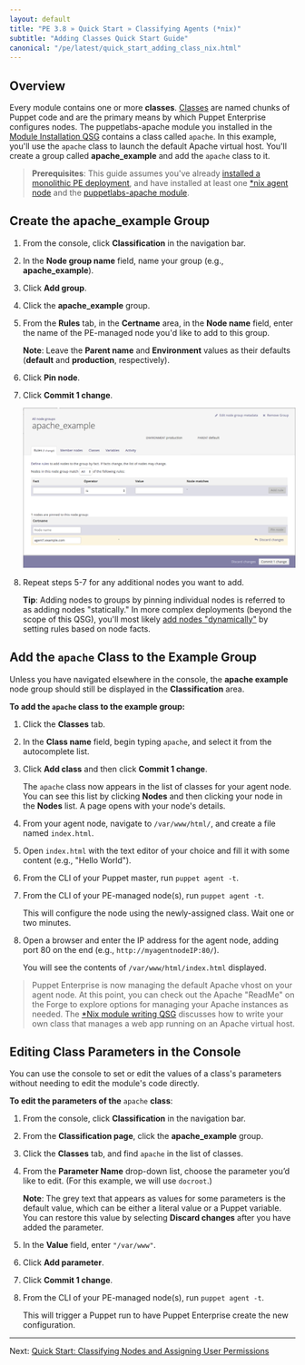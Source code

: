 ```yaml
---
layout: default
title: "PE 3.8 » Quick Start » Classifying Agents (*nix)"
subtitle: "Adding Classes Quick Start Guide"
canonical: "/pe/latest/quick_start_adding_class_nix.html"
---
```



## Overview

[classification_selector]: ./images/quick/classification_selector.png
[apache_add_group]: ./images/quick/apache_add_group.png

Every module contains one or more **classes**. [Classes](/puppet/3.8/reference/lang_classes.html) are named chunks of Puppet code and are the primary means by which Puppet Enterprise configures nodes. The puppetlabs-apache module you installed in the [Module Installation QSG](./quick_start_module_install_nix.html) contains a class called `apache`. In this example, you'll use the `apache` class to launch the default Apache virtual host. You'll create a group called __apache_example__ and add the `apache` class to it.

> **Prerequisites**: This guide assumes you've already [installed a monolithic PE deployment](./quick_start_install_mono.html), and have installed at least one [*nix agent node](./quick_start_install_agents_nix.html) and the [puppetlabs-apache module](./quick_start_module_install_nix.html).


## Create the apache_example Group

1. From the console, click __Classification__ in the navigation bar.
2. In the __Node group name__ field, name your group (e.g., **apache_example**).
3. Click __Add group__.
4. Click the __apache_example__ group.
5. From the __Rules__ tab, in the __Certname__ area, in the __Node name__ field, enter the name of the PE-managed node you'd like to add to this group.

   **Note**: Leave the **Parent name** and **Environment** values as their defaults (**default** and **production**, respectively).  

6. Click __Pin node__.
7. Click __Commit 1 change__.

   ![adding node to apache group][apache_add_group]

8. Repeat steps 5-7 for any additional nodes you want to add.

   **Tip**: Adding nodes to groups by pinning individual nodes is referred to as adding nodes "statically." In more complex deployments (beyond the scope of this QSG), you'll most likely [add nodes "dynamically"](./console_classes_groups.html#adding-nodes-dynamically) by setting rules based on node facts.  


## Add the `apache` Class to the Example Group

Unless you have navigated elsewhere in the console, the __apache example__ node group should still be displayed in the __Classification__ area.

**To add the `apache` class to the example group:**

1. Click the __Classes__ tab.

2. In the __Class name__ field, begin typing `apache`, and select it from the autocomplete list.

3. Click __Add class__ and then click __Commit 1 change__.

   The `apache` class now appears in the list of classes for your agent node. You can see this list by clicking __Nodes__ and then clicking your node in the __Nodes__ list. A page opens with your node's details.

4. From your agent node, navigate to `/var/www/html/`, and create a file named `index.html`.

5. Open `index.html` with the text editor of your choice and fill it with some content (e.g., "Hello World").

6. From the CLI of your Puppet master, run `puppet agent -t`.

7. From the CLI of your PE-managed node(s), run `puppet agent -t`.

   This will configure the node using the newly-assigned class. Wait one or two minutes.

8. Open a browser and enter the IP address for the agent node, adding port 80 on the end (e.g., `http://myagentnodeIP:80/`).

   You will see the contents of `/var/www/html/index.html` displayed.

> Puppet Enterprise is now managing the default Apache vhost on your agent node. At this point, you can check out the Apache "ReadMe" on the Forge to explore options for managing your Apache instances as needed. The [*Nix module writing QSG](./quick_writing_nix.html) discusses how to write your own class that manages a web app running on an Apache virtual host.

## Editing Class Parameters in the Console

You can use the console to set or edit the values of a class's parameters without needing to edit the module's code directly.

**To edit the parameters of the** `apache` **class**:

1. From the console, click __Classification__ in the navigation bar.
2. From the __Classification page__, click the __apache_example__ group.
3. Click the __Classes__ tab, and find `apache` in the list of classes.

4. From the __Parameter Name__ drop-down list, choose the parameter you’d like to edit. (For this example, we will use `docroot`.)

   **Note**: The grey text that appears as values for some parameters is the default value, which can be either a literal value or a Puppet variable. You can restore this value by selecting __Discard changes__ after you have added the parameter.

5. In the __Value__ field, enter `"/var/www"`.
6. Click __Add parameter__.
7. Click __Commit 1 change__.
8. From the CLI of your PE-managed node(s), run `puppet agent -t`.

   This will trigger a Puppet run to have Puppet Enterprise create the new configuration.

----------

Next: [Quick Start: Classifying Nodes and Assigning User Permissions](./quick_start_nc_rbac.html)

